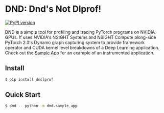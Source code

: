 # DND: Dnd's Not Dlprof!

[![PyPI version](https://badge.fury.io/py/dndlprof.svg)](https://badge.fury.io/py/dndlprof)

DND is a simple tool for profiling and tracing PyTorch programs on NVIDIA GPUs.
If uses NVIDIA's NSIGHT Systems and NSIGHT Compute along-side PyTorch 2.0's
Dynamo graph capturing system to provide framework operator and CUDA kernel
level breakdowns of a Deep Learning application. Check out the
[Sample App](./dnd/sample_app.py) for an example of an instrumented application.


## Install
```bash
$ pip install dndlprof
```

## Quick Start
```bash
$ dnd -- python -m dnd.sample_app
```
